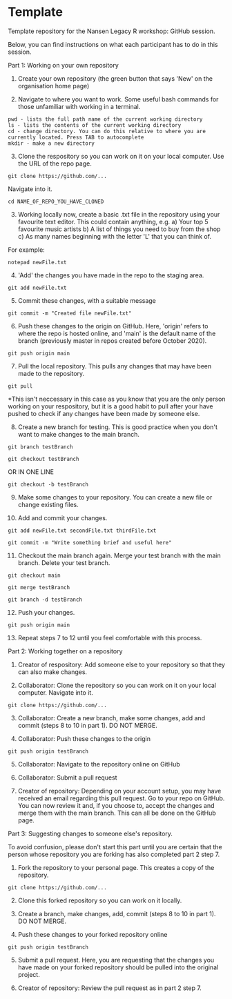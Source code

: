 # Template
Template repository for the Nansen Legacy R workshop: GitHub session.

Below, you can find instructions on what each participant has to do in this session.

Part 1: Working on your own repository

  1. Create your own repository (the green button that says 'New' on the organisation home page)
  
  2. Navigate to where you want to work. Some useful bash commands for those unfamiliar with working in a terminal.
  
    pwd - lists the full path name of the current working directory
    ls - lists the contents of the current working directory
    cd - change directory. You can do this relative to where you are currently located. Press TAB to autocomplete
    mkdir - make a new directory

  3. Clone the respository so you can work on it on your local computer. Use the URL of the repo page.
  
    git clone https://github.com/...
  
  Navigate into it.
  
    cd NAME_OF_REPO_YOU_HAVE_CLONED

  3. Working locally now, create a basic .txt file in the repository using your favourite text editor. This could contain anything, e.g.
    a) Your top 5 favourite music artists
    b) A list of things you need to buy from the shop
    c) As many names beginning with the letter 'L' that you can think of.
    
  For example:
  
    notepad newFile.txt

  4. 'Add' the changes you have made in the repo to the staging area.
  
    git add newFile.txt

  5. Commit these changes, with a suitable message
  
    git commit -m "Created file newFile.txt"
  
  6. Push these changes to the origin on GitHub. Here, 'origin' refers to where the repo is hosted online, and 'main' is the default name of the branch (previously master in repos created before October 2020).
  
    git push origin main
  
  7. Pull the local repository. This pulls any changes that may have been made to the repository. 
  
    git pull
  
  *This isn't neccessary in this case as you know that you are the only person working on your respository, but it is a good habit to pull after your have pushed to check if any changes have been made by someone else. 
  
  8. Create a new branch for testing. This is good practice when you don't want to make changes to the main branch.
  
    git branch testBranch
    
    git checkout testBranch
  
  OR IN ONE LINE
  
    git checkout -b testBranch
  
  9. Make some changes to your repository. You can create a new file or change existing files.
  
  10. Add and commit your changes.
  
    git add newFile.txt secondFile.txt thirdFile.txt
    
    git commit -m "Write something brief and useful here"
  
  11. Checkout the main branch again. Merge your test branch with the main branch. Delete your test branch.
  
    git checkout main
    
    git merge testBranch
    
    git branch -d testBranch
  
  12. Push your changes.
  
    git push origin main
    
  13. Repeat steps 7 to 12 until you feel comfortable with this process.
  
 
Part 2: Working together on a repository

  1. Creator of respository: Add someone else to your repository so that they can also make changes.
  
  2. Collaborator: Clone the repository so you can work on it on your local computer. Navigate into it.
  
    git clone https://github.com/...
  
  3. Collaborator: Create a new branch, make some changes, add and commit (steps 8 to 10 in part 1). DO NOT MERGE.
  
  4. Collaborator: Push these changes to the origin
  
    git push origin testBranch
  
  5. Collaborator: Navigate to the repository online on GitHub
  
  6. Collaborator: Submit a pull request
  
  7. Creator of repository: Depending on your account setup, you may have received an email regarding this pull request. Go to your repo on GitHub. You can now review it and, if you choose to, accept the changes and merge them with the main branch. This can all be done on the GitHub page.
  
  
Part 3: Suggesting changes to someone else's repository.

To avoid confusion, please don't start this part until you are certain that the person whose repository you are forking has also completed part 2 step 7.

  1. Fork the repository to your personal page. This creates a copy of the repository.
  
    git clone https://github.com/...
  
  2. Clone this forked repository so you can work on it locally.
  
  3. Create a branch, make changes, add, commit (steps 8 to 10 in part 1). DO NOT MERGE.
  
  4. Push these changes to your forked repository online
  
    git push origin testBranch
  
  5. Submit a pull request. Here, you are requesting that the changes you have made on your forked repository should be pulled into the original project.
  
  6. Creator of repository: Review the pull request as in part 2 step 7.
